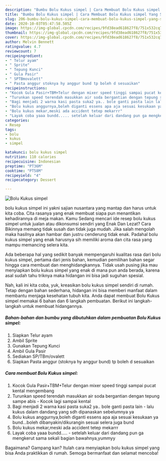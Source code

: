 ```yaml
---
description: "Bumbu Bolu Kukus simpel | Cara Membuat Bolu Kukus simpel Yang Sedap"
title: "Bumbu Bolu Kukus simpel | Cara Membuat Bolu Kukus simpel Yang Sedap"
slug: 206-bumbu-bolu-kukus-simpel-cara-membuat-bolu-kukus-simpel-yang-sedap
date: 2020-10-03T05:47:58.505Z
image: https://img-global.cpcdn.com/recipes/9fd38ead618627f8/751x532cq70/bolu-kukus-simpel-foto-resep-utama.jpg
thumbnail: https://img-global.cpcdn.com/recipes/9fd38ead618627f8/751x532cq70/bolu-kukus-simpel-foto-resep-utama.jpg
cover: https://img-global.cpcdn.com/recipes/9fd38ead618627f8/751x532cq70/bolu-kukus-simpel-foto-resep-utama.jpg
author: Melvin Bennett
ratingvalue: 4.7
reviewcount: 7
recipeingredient:
- " Telur ayam"
- " Sprite"
- " Tepung Kunci"
- " Gula Pasir"
- " SPTBmovalett"
- " Pasta anggur stoknya hy anggur bund tp boleh d sesuaikan"
recipeinstructions:
- "Kocok Gula Pasir+TBM+Telur dengan mixer speed tinggi sampai pucat kental mengembang"
- "Turunkan speed terendah masukkan air soda bergantian dengan tepung sampe abis Kocok lagi sampai kental"
- "Bagi menjadi 2 warna kasi pasta suka2 ya.. bole ganti pasta lain lalu kukus dalam dandang yang sdh dipanaskan sebelumnya ya"
- "Bolu kukus anggurnya,boleh diganti essens apa aja sesuai kesukaan ya bund...boleh dibanyakin/dikurangin sesuai selera juga bund"
- "Bolu kukus mekar,meski ada accident tetep mekarrr"
- "Layak coba yaaa bundd..... setelah keluar dari dandang pun ga mengkerut sama sekali bagian bawahnya,yummyy"
categories:
- Resep
tags:
- bolu
- kukus
- simpel

katakunci: bolu kukus simpel 
nutrition: 110 calories
recipecuisine: Indonesian
preptime: "PT36M"
cooktime: "PT58M"
recipeyield: "4"
recipecategory: Dessert

---
```



![Bolu Kukus simpel](https://img-global.cpcdn.com/recipes/9fd38ead618627f8/751x532cq70/bolu-kukus-simpel-foto-resep-utama.jpg)


bolu kukus simpel ini yakni sajian nusantara yang mantap dan harus untuk kita coba. Cita rasanya yang enak membuat siapa pun menantikan kehadirannya di meja makan.
Kamu Sedang mencari ide resep bolu kukus simpel untuk jualan atau dikonsumsi sendiri yang Enak Dan Lezat? Cara Bikinnya memang tidak susah dan tidak juga mudah. Jika salah mengolah maka hasilnya akan hambar dan justru cenderung tidak enak. Padahal bolu kukus simpel yang enak harusnya sih memiliki aroma dan cita rasa yang mampu memancing selera kita.



Ada beberapa hal yang sedikit banyak mempengaruhi kualitas rasa dari bolu kukus simpel, pertama dari jenis bahan, kemudian pemilihan bahan segar hingga cara membuat dan menghidangkannya. Tidak usah pusing jika mau menyiapkan bolu kukus simpel yang enak di mana pun anda berada, karena asal sudah tahu triknya maka hidangan ini bisa jadi suguhan spesial.


Nah, kali ini kita coba, yuk, kreasikan bolu kukus simpel sendiri di rumah. Tetap dengan bahan sederhana, hidangan ini bisa memberi manfaat dalam membantu menjaga kesehatan tubuh kita. Anda dapat membuat Bolu Kukus simpel memakai 6 bahan dan 6 langkah pembuatan. Berikut ini langkah-langkah untuk membuat hidangannya.

<!--inarticleads1-->

##### Bahan-bahan dan bumbu yang dibutuhkan dalam pembuatan Bolu Kukus simpel:

1. Siapkan  Telur ayam
1. Ambil  Sprite
1. Gunakan  Tepung Kunci
1. Ambil  Gula Pasir
1. Sediakan  SP/TBm/ovalett
1. Siapkan  Pasta anggur (stoknya hy anggur bund) tp boleh d sesuaikan




<!--inarticleads2-->

##### Cara membuat Bolu Kukus simpel:

1. Kocok Gula Pasir+TBM+Telur dengan mixer speed tinggi sampai pucat kental mengembang
1. Turunkan speed terendah masukkan air soda bergantian dengan tepung sampe abis - Kocok lagi sampai kental
1. Bagi menjadi 2 warna kasi pasta suka2 ya.. bole ganti pasta lain - lalu kukus dalam dandang yang sdh dipanaskan sebelumnya ya
1. Bolu kukus anggurnya,boleh diganti essens apa aja sesuai kesukaan ya bund...boleh dibanyakin/dikurangin sesuai selera juga bund
1. Bolu kukus mekar,meski ada accident tetep mekarrr
1. Layak coba yaaa bundd..... - setelah keluar dari dandang pun ga mengkerut sama sekali bagian bawahnya,yummyy




Bagaimana? Gampang kan? Itulah cara menyiapkan bolu kukus simpel yang bisa Anda praktikkan di rumah. Semoga bermanfaat dan selamat mencoba!

